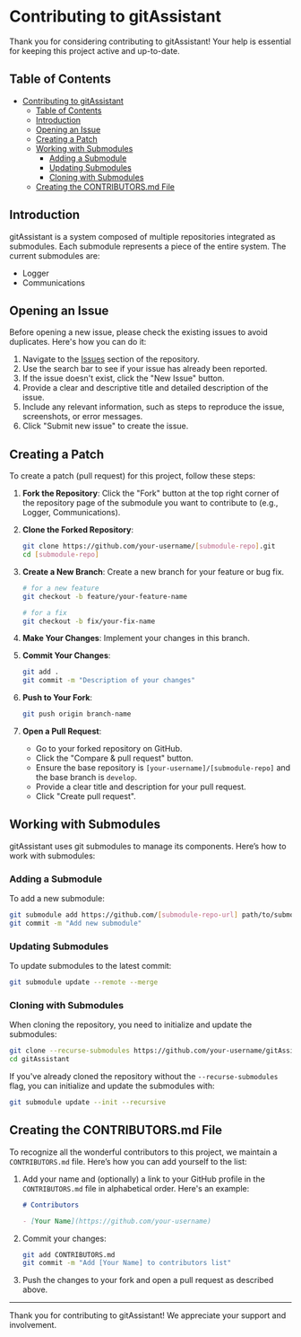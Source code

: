 <!-- https://docs.github.com/en/communities/setting-up-your-project-for-healthy-contributions/setting-guidelines-for-repository-contributors -->

# Contributing to gitAssistant

Thank you for considering contributing to gitAssistant! Your help is essential for keeping this project active and up-to-date.

## Table of Contents

- [Contributing to gitAssistant](#contributing-to-gitassistant)
  - [Table of Contents](#table-of-contents)
  - [Introduction](#introduction)
  - [Opening an Issue](#opening-an-issue)
  - [Creating a Patch](#creating-a-patch)
  - [Working with Submodules](#working-with-submodules)
    - [Adding a Submodule](#adding-a-submodule)
    - [Updating Submodules](#updating-submodules)
    - [Cloning with Submodules](#cloning-with-submodules)
  - [Creating the CONTRIBUTORS.md File](#creating-the-contributorsmd-file)

## Introduction

gitAssistant is a system composed of multiple repositories integrated as submodules. Each submodule represents a piece of the entire system. The current submodules are:
- Logger
- Communications

## Opening an Issue

Before opening a new issue, please check the existing issues to avoid duplicates. Here's how you can do it:

1. Navigate to the [Issues](https://github.com/[your-username]/gitAssistant/issues) section of the repository.
2. Use the search bar to see if your issue has already been reported.
3. If the issue doesn't exist, click the "New Issue" button.
4. Provide a clear and descriptive title and detailed description of the issue.
5. Include any relevant information, such as steps to reproduce the issue, screenshots, or error messages.
6. Click "Submit new issue" to create the issue.

## Creating a Patch

To create a patch (pull request) for this project, follow these steps:

1. **Fork the Repository**: Click the "Fork" button at the top right corner of the repository page of the submodule you want to contribute to (e.g., Logger, Communications).
2. **Clone the Forked Repository**:
   ```bash
   git clone https://github.com/your-username/[submodule-repo].git
   cd [submodule-repo]
   ```
3. **Create a New Branch**: Create a new branch for your feature or bug fix.
   ```bash
   # for a new feature
   git checkout -b feature/your-feature-name
   ```
   ```bash
   # for a fix
   git checkout -b fix/your-fix-name
   ```

4. **Make Your Changes**: Implement your changes in this branch.
5. **Commit Your Changes**:
   ```bash
   git add .
   git commit -m "Description of your changes"
   ```
6. **Push to Your Fork**:
   ```bash
   git push origin branch-name
   ```

7. **Open a Pull Request**:
   - Go to your forked repository on GitHub.
   - Click the "Compare & pull request" button.
   - Ensure the base repository is `[your-username]/[submodule-repo]` and the base branch is `develop`.
   - Provide a clear title and description for your pull request.
   - Click "Create pull request".

## Working with Submodules

gitAssistant uses git submodules to manage its components. Here’s how to work with submodules:

### Adding a Submodule

To add a new submodule:
```bash
git submodule add https://github.com/[submodule-repo-url] path/to/submodule
git commit -m "Add new submodule"
```

### Updating Submodules

To update submodules to the latest commit:
```bash
git submodule update --remote --merge
```

### Cloning with Submodules

When cloning the repository, you need to initialize and update the submodules:
```bash
git clone --recurse-submodules https://github.com/your-username/gitAssistant.git
cd gitAssistant
```

If you've already cloned the repository without the `--recurse-submodules` flag, you can initialize and update the submodules with:
```bash
git submodule update --init --recursive
```

## Creating the CONTRIBUTORS.md File

To recognize all the wonderful contributors to this project, we maintain a `CONTRIBUTORS.md` file. Here’s how you can add yourself to the list:

1. Add your name and (optionally) a link to your GitHub profile in the `CONTRIBUTORS.md` file in alphabetical order. Here's an example:
   ```markdown
   # Contributors

   - [Your Name](https://github.com/your-username)
   ```
2. Commit your changes:
   ```bash
   git add CONTRIBUTORS.md
   git commit -m "Add [Your Name] to contributors list"
   ```
3. Push the changes to your fork and open a pull request as described above.

---

Thank you for contributing to gitAssistant! We appreciate your support and involvement.
